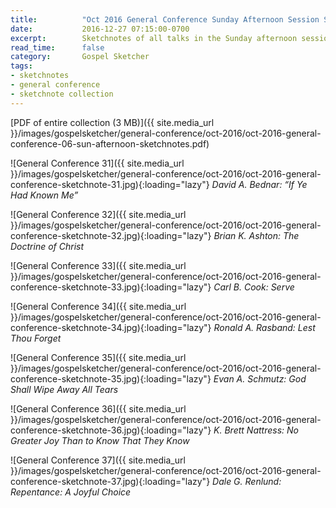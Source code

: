```yaml
---
title:          "Oct 2016 General Conference Sunday Afternoon Session Sketchnotes"
date:           2016-12-27 07:15:00-0700
excerpt:        Sketchnotes of all talks in the Sunday afternoon session from Oct 2016 LDS General Conference
read_time:      false
category:       Gospel Sketcher
tags:
- sketchnotes
- general conference
- sketchnote collection
---
```


[PDF of entire collection (3 MB)]({{ site.media_url }}/images/gospelsketcher/general-conference/oct-2016/oct-2016-general-conference-06-sun-afternoon-sketchnotes.pdf)

![General Conference 31]({{ site.media_url }}/images/gospelsketcher/general-conference/oct-2016/oct-2016-general-conference-sketchnote-31.jpg){:loading="lazy"}
_David A. Bednar: “If Ye Had Known Me”_

![General Conference 32]({{ site.media_url }}/images/gospelsketcher/general-conference/oct-2016/oct-2016-general-conference-sketchnote-32.jpg){:loading="lazy"}
_Brian K. Ashton: The Doctrine of Christ_

![General Conference 33]({{ site.media_url }}/images/gospelsketcher/general-conference/oct-2016/oct-2016-general-conference-sketchnote-33.jpg){:loading="lazy"}
_Carl B. Cook: Serve_

![General Conference 34]({{ site.media_url }}/images/gospelsketcher/general-conference/oct-2016/oct-2016-general-conference-sketchnote-34.jpg){:loading="lazy"}
_Ronald A. Rasband: Lest Thou Forget_

![General Conference 35]({{ site.media_url }}/images/gospelsketcher/general-conference/oct-2016/oct-2016-general-conference-sketchnote-35.jpg){:loading="lazy"}
_Evan A. Schmutz: God Shall Wipe Away All Tears_

![General Conference 36]({{ site.media_url }}/images/gospelsketcher/general-conference/oct-2016/oct-2016-general-conference-sketchnote-36.jpg){:loading="lazy"}
_K. Brett Nattress: No Greater Joy Than to Know That They Know_

![General Conference 37]({{ site.media_url }}/images/gospelsketcher/general-conference/oct-2016/oct-2016-general-conference-sketchnote-37.jpg){:loading="lazy"}
_Dale G. Renlund: Repentance: A Joyful Choice_
